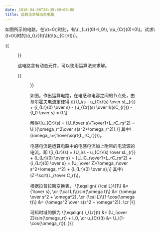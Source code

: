 ```yaml
---
date: 2016-04-08T20:39:00+08:00
title: 运算法求解动态电路
---
```


如图所示的电路，在\\(t=0\\)时刻，有\\(i\_{Lr}(0)=I\_0\\), \\(u\_{Cr}(0)=0\\)。试求\\(t>0\\)时的\\(i\_{Lr}(t)\\)和\\(u\_{Cr}(t)\\)。

{{<figure src="/media/dynamic-circuit-1.svg">}}

这电路含有动态元件，可以使用运算法来求解。

<!--more-->

{{<figure src="/media/dynamic-circuit-2.svg">}}

如图，作出运算电路，在电感和电容之间的节点处，由基尔霍夫电流定律得
\\[{U\_i/s - u\_{Cr}(s) \over sL\_{r}} + {i\_{Lr}(0) \over s} - {u\_{Cr}(s) \over 1/(sC\_{r})} - {I\_0 \over s} = 0.\\]

解得\\[u\_{Cr}(s) = {U\_i\over s}{1\over1+L\_rC\_rs^2} = U\_i{\omega\_r^2\over s(s^2+\omega\_r^2)},\\]
其中\\(\omega\_r={1\over\sqrt{L\_rC\_r}}\\)。

电感电流是运算电路中的电感电流加上附带的电流源的电流，即
\\[i\_{Lr}(s) = {U\_i/s - u\_{Cr}(s) \over sL\_{r}} + {i\_{Lr}(0) \over s} = {U\_iC\_r\over1+L\_rC\_rs^2} + {i\_{Lr}(0) \over s} = {U\_i\over Z}{\omega\_r\over s^2+\omega\_r^2} + {i\_{Lr}(0) \over s},\\]
其中\\(Z=\sqrt{L\_r\over C\_r}\\)。

根据拉普拉斯变换表，
\\[\eqalign{
{\cal L}\\{1\\} &= {1\over s}, \cr
{\cal L}\\{\sin{\omega t}\\} &= {\omega \over s^2 + \omega^2}, \cr
{\cal L}\\{1-\cos{\omega t}\\} &= {\omega^2 \over s(s^2 + \omega^2)}. \cr
}\\]

可知时域的解为
\\[\eqalign{
i\_{Lr}(t) &= {U\_i\over Z}\sin{\omega\_rt} + I\_0, \cr
u\_{Cr}(t) &= U\_i(1-\cos{\omega\_rt}).
}\\]
